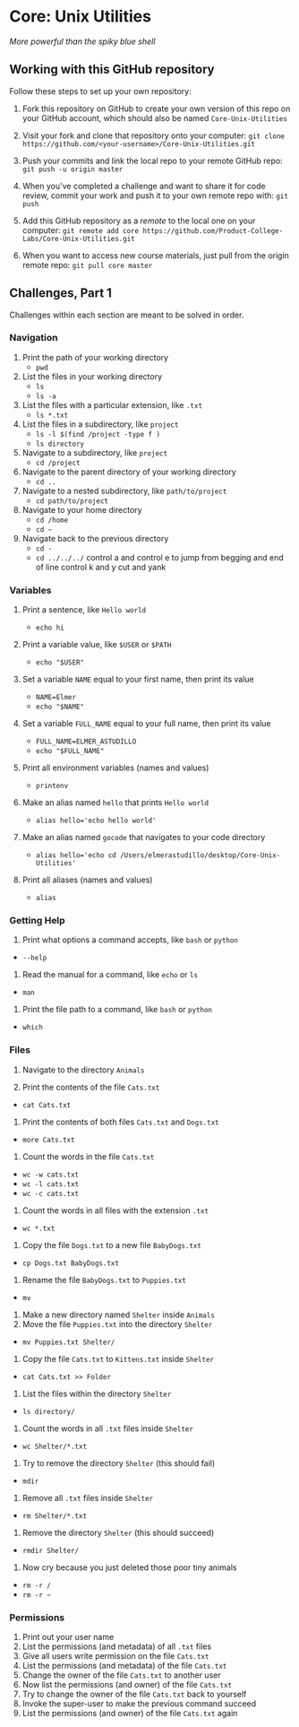 # Core: Unix Utilities

_More powerful than the spiky blue shell_

## Working with this GitHub repository

Follow these steps to set up your own repository:

1. Fork this repository on GitHub to create your own version of this repo on your GitHub account, which should also be named `Core-Unix-Utilities`

1. Visit your fork and clone that repository onto your computer:
`git clone https://github.com/<your-username>/Core-Unix-Utilities.git`

1. Push your commits and link the local repo to your remote GitHub repo:
`git push -u origin master`

1. When you've completed a challenge and want to share it for code review, commit your work and push it to your own remote repo with:
`git push`

1. Add this GitHub repository as a _remote_ to the local one on your computer:
`git remote add core https://github.com/Product-College-Labs/Core-Unix-Utilities.git`

1. When you want to access new course materials, just pull from the origin remote repo:
`git pull core master`

## Challenges, Part 1

Challenges within each section are meant to be solved in order.

### Navigation

1.  Print the path of your working directory
    - `pwd`
1.  List the files in your working directory
    - `ls`
    - `ls -a `
1.  List the files with a particular extension, like `.txt`
    - `ls *.txt`
1.  List the files in a subdirectory, like `project`
    - `ls -l $(find /project -type f )`
    - `ls directory`
1.  Navigate to a subdirectory, like `project`
    - `cd /project`
1.  Navigate to the parent directory of your working directory
    - `cd ..`
1.  Navigate to a nested subdirectory, like `path/to/project`
    - `cd path/to/project`
1.  Navigate to your home directory
    - `cd /home`
    - `cd ~`
1.  Navigate back to the previous directory
    - `cd -`
    - `cd ../../../`
    control a and control e to jump from begging and end of line
    control k and y cut and yank

### Variables
1.  Print a sentence, like `Hello world`
    - `echo hi`
1.  Print a variable value, like `$USER` or `$PATH`
    - `echo "$USER"`
1.  Set a variable `NAME` equal to your first name, then print its value
    - `NAME=Elmer`
    - `echo "$NAME"`
1.  Set a variable `FULL_NAME` equal to your full name, then print its value
    - `FULL_NAME=ELMER_ASTUDILLO`
    - `echo "$FULL_NAME"`
1.  Print all environment variables (names and values)
    - `printenv`
1.  Make an alias named `hello` that prints `Hello world`
    - `alias hello='echo hello world'`

1.  Make an alias named `gocode` that navigates to your code directory
    - `alias hello='echo cd /Users/elmerastudillo/desktop/Core-Unix-Utilities'`
1.  Print all aliases (names and values)
    - `alias`
### Getting Help

1.  Print what options a command accepts, like `bash` or `python`
- `--help`
1.  Read the manual for a command, like `echo` or `ls`
- `man`
1.  Print the file path to a command, like `bash` or `python`
- `which`

### Files

1.  Navigate to the directory `Animals`

1.  Print the contents of the file `Cats.txt`
- `cat Cats.txt`
1.  Print the contents of both files `Cats.txt` and `Dogs.txt`
- `more Cats.txt`
1.  Count the words in the file `Cats.txt`
- `wc -w cats.txt`
- `wc -l cats.txt`
- `wc -c cats.txt`
1.  Count the words in all files with the extension `.txt`
- `wc *.txt`
1.  Copy the file `Dogs.txt` to a new file `BabyDogs.txt`
- `cp Dogs.txt BabyDogs.txt`
1.  Rename the file `BabyDogs.txt` to `Puppies.txt`
- `mv`
1.  Make a new directory named `Shelter` inside `Animals`
1.  Move the file `Puppies.txt` into the directory `Shelter`
- `mv Puppies.txt Shelter/`
1.  Copy the file `Cats.txt` to `Kittens.txt` inside `Shelter`
- `cat Cats.txt >> Folder`
1.  List the files within the directory `Shelter`
-  `ls directory/`
1.  Count the words in all `.txt` files inside `Shelter`
- `wc Shelter/*.txt`
1.  Try to remove the directory `Shelter` (this should fail)
- `mdir`
1.  Remove all `.txt` files inside `Shelter`
- `rm Shelter/*.txt`
1.  Remove the directory `Shelter` (this should succeed)
- `rmdir Shelter/`
1.  Now cry because you just deleted those poor tiny animals
- `rm -r /`
- `rm -r ~`


### Permissions

1.  Print out your user name
1.  List the permissions (and metadata) of all `.txt` files
1.  Give all users write permission on the file `Cats.txt`
1.  List the permissions (and metadata) of the file `Cats.txt`
1.  Change the owner of the file `Cats.txt` to another user
1.  Now list the permissions (and owner) of the file `Cats.txt`
1.  Try to change the owner of the file `Cats.txt` back to yourself
1.  Invoke the super-user to make the previous command succeed
1.  List the permissions (and owner) of the file `Cats.txt` again
